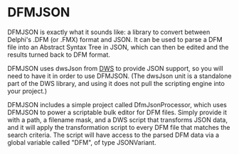 DFMJSON
=======

DFMJSON is exactly what it sounds like: a library to convert between Delphi's .DFM (or .FMX) format and JSON.  It can be used to parse a DFM file into an Abstract Syntax Tree in JSON, which can then be edited and the results turned back to DFM format.

DFMJSON uses dwsJson from [DWS](https://code.google.com/p/dwscript/) to provide JSON support, so you will need to have it in order to use DFMJSON.  (The dwsJson unit is a standalone part of the DWS library, and using it does not pull the scripting engine into your project.)

DFMJSON includes a simple project called DfmJsonProcessor, which uses DFMJSON to power a scriptable bulk editor for DFM files.  Simply provide it with a path, a filename mask, and a DWS script that transforms JSON data, and it will apply the transformation script to every DFM file that matches the search criteria.  The script will have access to the parsed DFM data via a global variable called "DFM", of type JSONVariant.
